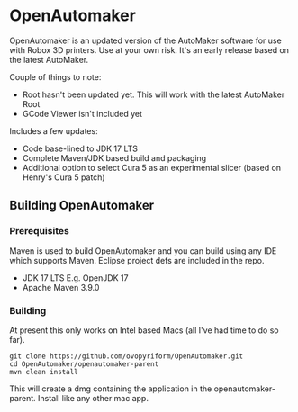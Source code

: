 # OpenAutomaker
OpenAutomaker is an updated version of the AutoMaker software for use with Robox 3D printers.  Use at your own risk.  It's an early release based on the latest AutoMaker.  

Couple of things to note:
* Root hasn't been updated yet.  This will work with the latest AutoMaker Root
* GCode Viewer isn't included yet

Includes a few updates:
* Code base-lined to JDK 17 LTS
* Complete Maven/JDK based build and packaging
* Additional option to select Cura 5 as an experimental slicer (based on Henry's Cura 5 patch)

## Building OpenAutomaker
### Prerequisites
Maven is used to build OpenAutomaker and you can build using any IDE which supports Maven.  Eclipse project defs are included in the repo.
* JDK 17 LTS E.g. OpenJDK 17
* Apache Maven 3.9.0

### Building
At present this only works on Intel based Macs (all I've had time to do so far).

	git clone https://github.com/ovopyriform/OpenAutomaker.git
	cd OpenAutomaker/openautomaker-parent
	mvn clean install
	
This will create a dmg containing the application in the openautomaker-parent.  Install like any other mac app.